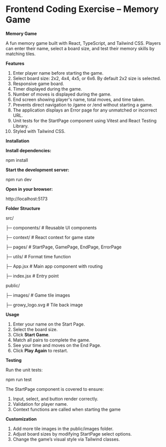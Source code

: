 # Frontend Coding Exercise – Memory Game

**Memory Game**

A fun memory game built with React, TypeScript, and Tailwind CSS. Players can enter their name, select a board size, and test their memory skills by matching tiles.


**Features**

  1. Enter player name before starting the game.
  2. Select board size: 2x2, 4x4, 4x5, or 6x6. By default 2x2 size is selected.
  3. Responsive game board.
  4. Timer displayed during the game.
  5. Number of moves is displayed during the game.
  6. End screen showing player's name, total moves, and time taken.
  7. Prevents direct navigation to /game or /end without starting a game.
  8. The application displays an Error page for any unmatched or incorrect URL.
  9. Unit tests for the StartPage component using Vitest and React Testing Library.
  10. Styled with Tailwind CSS.



**Installation**


**Install dependencies:**

npm install


**Start the development server:**

npm run dev


**Open in your browser:**

http://localhost:5173


**Folder Structure**

src/

├─ components/       # Reusable UI components

├─ context/          # React context for game state

├─ pages/            # StartPage, GamePage, EndPage, ErrorPage

├─ utils/            # Format time function

├─ App.jsx           # Main app component with routing

├─ index.jsx         # Entry point

public/

├─ images/           # Game tile images

├─ growy_logo.svg    # Tile back image



**Usage**

  1. Enter your name on the Start Page.
  2. Select the board size.
  3. Click **Start Game**.
  4. Match all pairs to complete the game.
  5. See your time and moves on the End Page.
  6. Click **Play Again** to restart.


**Testing**

Run the unit tests:

npm run test


The StartPage component is covered to ensure:

  1. Input, select, and button render correctly.
  2. Validation for player name.
  3. Context functions are called when starting the game


**Customization**

  1. Add more tile images in the public/images folder.
  2. Adjust board sizes by modifying StartPage select options.
  3. Change the game’s visual style via Tailwind classes.

